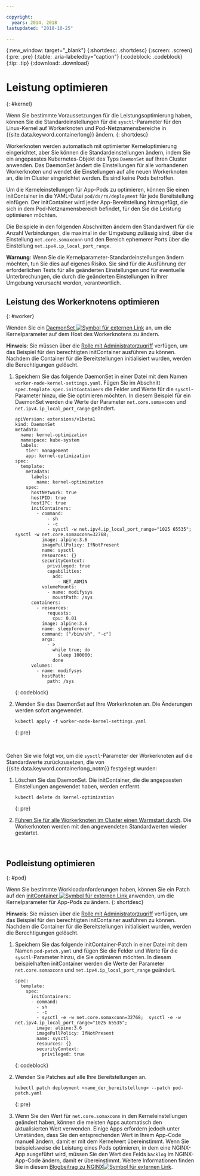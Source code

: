 ```yaml
---

copyright:
  years: 2014, 2018
lastupdated: "2018-10-25"

---
```


{:new_window: target="_blank"}
{:shortdesc: .shortdesc}
{:screen: .screen}
{:pre: .pre}
{:table: .aria-labeledby="caption"}
{:codeblock: .codeblock}
{:tip: .tip}
{:download: .download}

# Leistung optimieren
{: #kernel}

Wenn Sie bestimmte Voraussetzungen für die Leistungsoptimierung haben, können Sie die Standardeinstellungen für die `sysctl`-Parameter für den Linux-Kernel auf Workerknoten und Pod-Netznamensbereiche in {{site.data.keyword.containerlong}} ändern.
{: shortdesc}

Workerknoten werden automatisch mit optimierter Kerneloptimierung eingerichtet, aber Sie können die Standardeinstellungen ändern, indem Sie ein angepasstes Kubernetes-Objekt des Typs `DaemonSet` auf Ihren Cluster anwenden. Das DaemonSet ändert die Einstellungen für alle vorhandenen Workerknoten und wendet die Einstellungen auf alle neuen Workerknoten an, die im Cluster eingerichtet werden. Es sind keine Pods betroffen.

Um die Kerneleinstellungen für App-Pods zu optimieren, können Sie einen initContainer in die YAML-Datei `pod/ds/rs/deployment` für jede Bereitstellung einfügen. Der initContainer wird jeder App-Bereitstellung hinzugefügt, die sich in dem Pod-Netznamensbereich befindet, für den Sie die Leistung optimieren möchten.

Die Beispiele in den folgenden Abschnitten ändern den Standardwert für die Anzahl Verbindungen, die maximal in der Umgebung zulässig sind, über die Einstellung `net.core.somaxconn` und den Bereich ephemerer Ports über die Einstellung `net.ipv4.ip_local_port_range`.

**Warnung**: Wenn Sie die Kernelparameter-Standardeinstellungen ändern möchten, tun Sie dies auf eigenes Risiko. Sie sind für die Ausführung der erforderlichen Tests für alle geänderten Einstellungen und für eventuelle Unterbrechungen, die durch die geänderten Einstellungen in Ihrer Umgebung verursacht werden, verantwortlich.

## Leistung des Workerknotens optimieren
{: #worker}

Wenden Sie ein [DaemonSet ![Symbol für externen Link](../icons/launch-glyph.svg "Symbol für externen Link")](https://kubernetes.io/docs/concepts/workloads/controllers/daemonset/) an, um die Kernelparameter auf dem Host des Workerknotens zu ändern.

**Hinweis**: Sie müssen über die [Rolle mit Administratorzugriff](cs_users.html#access_policies) verfügen, um das Beispiel für den berechtigten initContainer ausführen zu können. Nachdem die Container für die Bereitstellungen initialisiert wurden, werden die Berechtigungen gelöscht.

1. Speichern Sie das folgende DaemonSet in einer Datei mit dem Namen `worker-node-kernel-settings.yaml`. Fügen Sie im Abschnitt `spec.template.spec.initContainers` die Felder und Werte für die `sysctl`-Parameter hinzu, die Sie optimieren möchten. In diesem Beispiel für ein DaemonSet werden die Werte der Parameter `net.core.somaxconn` und `net.ipv4.ip_local_port_range` geändert.
    ```
    apiVersion: extensions/v1beta1
    kind: DaemonSet
    metadata:
      name: kernel-optimization
      namespace: kube-system
      labels:
        tier: management
        app: kernel-optimization
    spec:
      template:
        metadata:
          labels:
            name: kernel-optimization
        spec:
          hostNetwork: true
          hostPID: true
          hostIPC: true
          initContainers:
            - command:
                - sh
                - -c
                - sysctl -w net.ipv4.ip_local_port_range="1025 65535"; sysctl -w net.core.somaxconn=32768;
              image: alpine:3.6
              imagePullPolicy: IfNotPresent
              name: sysctl
              resources: {}
              securityContext:
                privileged: true
                capabilities:
                  add:
                    - NET_ADMIN
              volumeMounts:
                - name: modifysys
                  mountPath: /sys
          containers:
            - resources:
                requests:
                  cpu: 0.01
              image: alpine:3.6
              name: sleepforever
              command: ["/bin/sh", "-c"]
              args:
                - >
                  while true; do
                    sleep 100000;
                  done
          volumes:
            - name: modifysys
              hostPath:
                path: /sys
    ```
    {: codeblock}

2. Wenden Sie das DaemonSet auf Ihre Workerknoten an. Die Änderungen werden sofort angewendet.
    ```
    kubectl apply -f worker-node-kernel-settings.yaml
    ```
    {: pre}

<br />

Gehen Sie wie folgt vor, um die `sysctl`-Parameter der Workerknoten auf die Standardwerte zurückzusetzen, die von {{site.data.keyword.containerlong_notm}} festgelegt wurden:

1. Löschen Sie das DaemonSet. Die initContainer, die die angepassten Einstellungen angewendet haben, werden entfernt.
    ```
    kubectl delete ds kernel-optimization
    ```
    {: pre}

2. [Führen Sie für alle Workerknoten im Cluster einen Warmstart durch](cs_cli_reference.html#cs_worker_reboot). Die Workerknoten werden mit den angewendeten Standardwerten wieder gestartet.

<br />


## Podleistung optimieren
{: #pod}

Wenn Sie bestimmte Workloadanforderungen haben, können Sie ein Patch auf den [initContainer ![Symbol für externen Link](../icons/launch-glyph.svg "Symbol für externen Link") ](https://kubernetes.io/docs/concepts/workloads/pods/init-containers/) anwenden, um die Kernelparameter für App-Pods zu ändern.
{: shortdesc}

**Hinweis**: Sie müssen über die [Rolle mit Administratorzugriff](cs_users.html#access_policies) verfügen, um das Beispiel für den berechtigten initContainer ausführen zu können. Nachdem die Container für die Bereitstellungen initialisiert wurden, werden die Berechtigungen gelöscht.

1. Speichern Sie das folgende initContainer-Patch in einer Datei mit dem Namen `pod-patch.yaml` und fügen Sie die Felder und Werte für die `sysctl`-Parameter hinzu, die Sie optimieren möchten. In diesem beispielhaften initContainer werden die Werte der Parameter `net.core.somaxconn` und `net.ipv4.ip_local_port_range` geändert.
    ```
    spec:
      template:
        spec:
          initContainers:
          - command:
            - sh
            - -c
            - sysctl -e -w net.core.somaxconn=32768;  sysctl -e -w net.ipv4.ip_local_port_range="1025 65535";
            image: alpine:3.6
            imagePullPolicy: IfNotPresent
            name: sysctl
            resources: {}
            securityContext:
              privileged: true
    ```
    {: codeblock}

2. Wenden Sie Patches auf alle Ihre Bereitstellungen an.
    ```
    kubectl patch deployment <name_der_bereitstellung> --patch pod-patch.yaml
    ```
    {: pre}

3. Wenn Sie den Wert für `net.core.somaxconn` in den Kerneleinstellungen geändert haben, können die meisten Apps automatisch den aktualisierten Wert verwenden. Einige Apps erfordern jedoch unter Umständen, dass Sie den entsprechenden Wert in Ihrem App-Code manuell ändern, damit er mit dem Kernelwert übereinstimmt. Wenn Sie beispielsweise die Leistung eines Pods optimieren, in dem eine NGINX-App ausgeführt wird, müssen Sie den Wert des Felds `backlog` im NGINX-App-Code ändern, damit er übereinstimmt. Weitere Informationen finden Sie in diesem [Blogbeitrag zu NGINX![Symbol für externen Link](../icons/launch-glyph.svg "Symbol für externen Link")](https://www.nginx.com/blog/tuning-nginx/).
